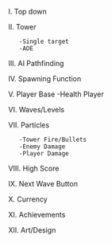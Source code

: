 I.    Top down

II.   Tower

       -Single target
       -AOE
       
III.   AI Pathfinding

IV.    Spawning Function

V.   Player Base
       -Health Player
       
VI.  Waves/Levels

VII. Particles

       -Tower Fire/Bullets
       -Enemy Damage
       -Player Damage
       
VIII.   High Score

IX.    Next Wave Button

X.   Currency

XI.  Achievements

XII. Art/Design
